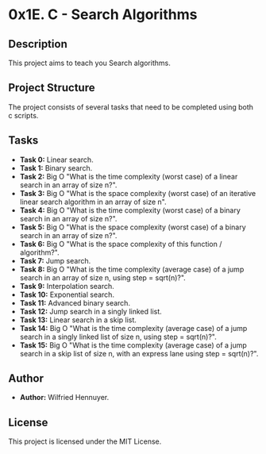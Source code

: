 # 0x1E. C - Search Algorithms


## Description
This project aims to teach you Search algorithms.


## Project Structure

The project consists of several tasks that need to be completed using both c scripts.


## Tasks

- **Task 0:** Linear search.
- **Task 1:** Binary search.
- **Task 2:** Big O "What is the time complexity (worst case) 
			  of a linear search in an array of size n?". 
- **Task 3:** Big O "What is the space complexity (worst case) 
			  of an iterative linear search algorithm in an array of size n".
- **Task 4:** Big O "What is the time complexity (worst case) 
			  of a binary search in an array of size n?".
- **Task 5:** Big O "What is the space complexity (worst case) 
			  of a binary search in an array of size n?".
- **Task 6:** Big O "What is the space complexity of this function / algorithm?".
- **Task 7:** Jump search.
- **Task 8:** Big O "What is the time complexity (average case) 
			  of a jump search in an array of size n, using step = sqrt(n)?".
- **Task 9:** Interpolation search.
- **Task 10:** Exponential search.
- **Task 11:** Advanced binary search.
- **Task 12:** Jump search in a singly linked list.
- **Task 13:** Linear search in a skip list.
- **Task 14:** Big O "What is the time complexity (average case) 
			   of a jump search in a singly linked list of size n, using step = sqrt(n)?".
- **Task 15:** Big O "What is the time complexity (average case) 
               of a jump search in a skip list of size n, with an express lane using step = sqrt(n)?".


## Author
- **Author:** Wilfried Hennuyer.


## License

This project is licensed under the MIT License.
